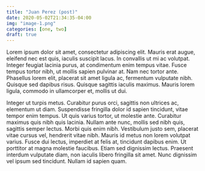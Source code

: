 ```yaml
---
title: "Juan Perez (post)"
date: 2020-05-02T21:34:35-04:00
img: "image-1.png"
categories: [one, two]
draft: true
---
```


Lorem ipsum dolor sit amet, consectetur adipiscing elit. Mauris erat augue, eleifend nec est quis, iaculis suscipit lacus. In convallis ut mi ac volutpat. Integer feugiat lacinia purus, at condimentum enim tempus vitae. Fusce tempus tortor nibh, ut mollis sapien pulvinar at. Nam nec tortor ante. Phasellus lorem elit, placerat sit amet ligula ac, fermentum vulputate nibh. Quisque sed dapibus risus. Quisque sagittis iaculis maximus. Mauris lorem ligula, commodo in ullamcorper et, mollis ut dui.

Integer ut turpis metus. Curabitur purus orci, sagittis non ultrices ac, elementum ut diam. Suspendisse fringilla dolor id sapien tincidunt, vitae tempor enim tempus. Ut quis varius tortor, ut molestie ante. Curabitur maximus quis nibh quis lacinia. Nullam ante nunc, mollis sed nibh quis, sagittis semper lectus. Morbi quis enim nibh. Vestibulum justo sem, placerat vitae cursus vel, hendrerit vitae nibh. Mauris id metus non lorem volutpat varius. Fusce dui lectus, imperdiet at felis at, tincidunt dapibus enim. Ut porttitor at magna molestie faucibus. Etiam sed dignissim lectus. Praesent interdum vulputate diam, non iaculis libero fringilla sit amet. Nunc dignissim vel ipsum sed tincidunt. Nullam id sapien quam.